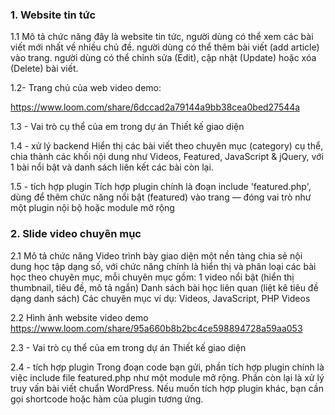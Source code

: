 ### 1. Website tin tức

   1.1 Mô tả chức năng
   đây là website tin tức, người dùng có thể xem các bài viết mới nhất về nhiều chủ đề.
   người dùng có thể thêm bài viết (add article) vào trang.
   người dùng có thể chỉnh sửa (Edit), cập nhật (Update) hoặc xóa (Delete) bài viết.
   
   1.2- Trang chủ của web video demo:

   https://www.loom.com/share/6dccad2a79144a9bb38cea0bed27544a 

   1.3 - Vai trò cụ thể của em trong dự án
   Thiết kế giao diện

   1.4 -  xử lý backend
   Hiển thị các bài viết theo chuyên mục (category) cụ thể, chia thành các khối nội dung như Videos, Featured, JavaScript & jQuery, với 1 bài nổi bật và danh sách liên kết các bài còn lại.
  
   1.5 - tích hợp plugin
   Tích hợp plugin chính là đoạn include 'featured.php', dùng để thêm chức năng nổi bật (featured) vào trang — đóng vai trò như một plugin nội bộ hoặc module mở rộng


### 2. Slide video chuyên mục

   2.1 Mô tả chức năng
    Video trình bày giao diện một nền tảng chia sẻ nội dung học tập dạng số, với chức năng chính là hiển thị và phân loại các bài học theo chuyên mục, mỗi chuyên mục gồm:
    1 video nổi bật (hiển thị thumbnail, tiêu đề, mô tả ngắn)
    Danh sách bài học liên quan (liệt kê tiêu đề dạng danh sách)
    Các chuyên mục ví dụ: Videos, JavaScript, PHP Videos
   
   2.2 Hình ảnh website video demo
     https://www.loom.com/share/95a660b8b2bc4ce598894728a59aa053
  
   2.3 - Vai trò cụ thể của em trong dự án
    Thiết kế giao diện

   2.4 - tích hợp plugin
    Trong đoạn code bạn gửi, phần tích hợp plugin chính là việc include file featured.php như một module mở rộng. Phần còn lại là xử lý truy vấn bài viết chuẩn WordPress. Nếu muốn tích hợp plugin khác, bạn cần 
    gọi shortcode hoặc hàm của plugin tương ứng.
